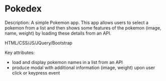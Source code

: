 # Pokedex


Description: A simple Pokemon app. This app allows users to select a pokemon from a list and then shows some features of the pokemon (image, name, weight) by loading these details from an API.

HTML/CSS/JS/JQuery/Bootstrap

Key attributes:
- load and display pokemon names in a list from an API
- produce modal with additional information (image, weight) upon user click or keypress event

